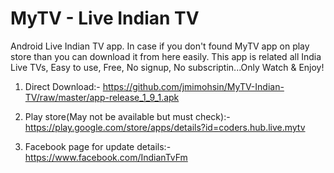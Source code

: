 # MyTV - Live Indian TV
Android Live Indian TV app. In case if you don't found MyTV app on play store than you can download it from here easily. This app is related all India Live TVs, Easy to use, Free, No signup, No subscriptin...Only Watch & Enjoy!


1. Direct Download:- https://github.com/jmimohsin/MyTV-Indian-TV/raw/master/app-release_1_9_1.apk

2. Play store(May not be available but must check):- https://play.google.com/store/apps/details?id=coders.hub.live.mytv

3. Facebook page for update details:- https://www.facebook.com/IndianTvFm
